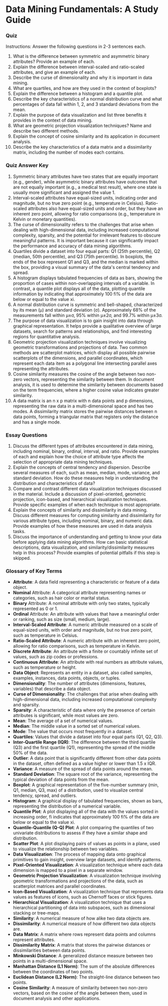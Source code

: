 # **Data Mining Fundamentals: A Study Guide**
### **Quiz**

Instructions: Answer the following questions in 2-3 sentences each.

1. What is the difference between symmetric and asymmetric binary attributes? Provide an example of each.
2. Explain the difference between interval-scaled and ratio-scaled attributes, and give an example of each.
3. Describe the curse of dimensionality and why it is important in data mining.
4. What are quartiles, and how are they used in the context of boxplots?
5. Explain the difference between a histogram and a quantile plot.
6. Describe the key characteristics of a normal distribution curve and what percentages of data fall within 1, 2, and 3 standard deviations from the mean.
7. Explain the purpose of data visualization and list three benefits it provides in the context of data mining.
8. What are geometric projection visualization techniques? Name and describe two different methods.
9. Explain the concept of cosine similarity and its application in document analysis.
10. Describe the key characteristics of a data matrix and a dissimilarity matrix, including the number of modes each contains.

### **Quiz Answer Key**
1. Symmetric binary attributes have two states that are equally important (e.g., gender), while asymmetric binary attributes have outcomes that are not equally important (e.g., a medical test result), where one state is usually more significant and assigned the value 1.
2. Interval-scaled attributes have equal-sized units, indicating order and magnitude, but no true zero point (e.g., temperature in Celsius). Ratio-scaled attributes also have equal-sized units and order, but they have an inherent zero point, allowing for ratio comparisons (e.g., temperature in Kelvin or monetary quantities).
3. The curse of dimensionality refers to the challenges that arise when dealing with high-dimensional data, including increased computational complexity, sparsity, and the potential for irrelevant features to obscure meaningful patterns. It is important because it can significantly impact the performance and accuracy of data mining algorithms.
4. Quartiles divide a dataset into four equal parts: Q1 (25th percentile), Q2 (median, 50th percentile), and Q3 (75th percentile). In boxplots, the ends of the box represent Q1 and Q3, and the median is marked within the box, providing a visual summary of the data's central tendency and spread.
5. A histogram displays tabulated frequencies of data as bars, showing the proportion of cases within non-overlapping intervals of a variable. In contrast, a quantile plot displays all of the data, plotting quantile information by indicating that approximately 100 fi% of the data are below or equal to the value xi.
6. A normal distribution curve is symmetric and bell-shaped, characterized by its mean (μ) and standard deviation (σ). Approximately 68% of the measurements fall within μ±σ, 95% within μ±2σ, and 99.7% within μ±3σ.
7. The purpose of data visualization is to gain insight into data through graphical representation. It helps provide a qualitative overview of large datasets, search for patterns and relationships, and find interesting regions for quantitative analysis.
8. Geometric projection visualization techniques involve visualizing geometric transformations and projections of data. Two common methods are scatterplot matrices, which display all possible pairwise scatterplots of the dimensions, and parallel coordinates, which represent each data item as a polygonal line intersecting parallel axes representing the attributes.
9. Cosine similarity measures the cosine of the angle between two non-zero vectors, representing the similarity between them. In document analysis, it is used to determine the similarity between documents based on the term frequencies, where a higher cosine value indicates greater similarity.
10. A data matrix is an n x p matrix with n data points and p dimensions, representing the raw data in a multi-dimensional space and has two modes. A dissimilarity matrix stores the pairwise distances between n data points, forming a triangular matrix that registers only the distance and has a single mode.
### **Essay Questions**
1. Discuss the different types of attributes encountered in data mining, including nominal, binary, ordinal, interval, and ratio. Provide examples of each and explain how the choice of attribute type affects the selection of appropriate data mining techniques.
2. Explain the concepts of central tendency and dispersion. Describe several measures of each, such as mean, median, mode, variance, and standard deviation. How do these measures help in understanding the distribution and characteristics of data?
3. Compare and contrast different data visualization techniques discussed in the material. Include a discussion of pixel-oriented, geometric projection, icon-based, and hierarchical visualization techniques. Provide specific examples of when each technique is most appropriate.
4. Explain the concepts of similarity and dissimilarity in data mining. Discuss different measures for computing similarity and dissimilarity for various attribute types, including nominal, binary, and numeric data. Provide examples of how these measures are used in data analysis tasks.
5. Discuss the importance of understanding and getting to know your data before applying data mining algorithms. How can basic statistical descriptions, data visualization, and similarity/dissimilarity measures help in this process? Provide examples of potential pitfalls if this step is skipped.
### **Glossary of Key Terms**
- **Attribute**: A data field representing a characteristic or feature of a data object.
- **Nominal** Attribute: A categorical attribute representing names or categories, such as hair color or marital status.
- **Binary** Attribute: A nominal attribute with only two states, typically represented as 0 or 1.
- **Ordinal** Attribute: An attribute with values that have a meaningful order or ranking, such as size (small, medium, large).
- **Interval-Scaled Attribute**: A numeric attribute measured on a scale of equal-sized units, with order and magnitude, but no true zero point, such as temperature in Celsius.
- **Ratio-Scaled Attribute**: A numeric attribute with an inherent zero point, allowing for ratio comparisons, such as temperature in Kelvin.
- **Discrete Attribute**: An attribute with a finite or countably infinite set of values, such as zip codes or professions.
- **Continuous Attribute**: An attribute with real numbers as attribute values, such as temperature or height.
- **Data Object**: Represents an entity in a dataset, also called samples, examples, instances, data points, objects, or tuples.
- **Dimensionality**: The number of attributes (dimensions, features, variables) that describe a data object.
- **Curse of Dimensionality**: The challenges that arise when dealing with high-dimensional data, including increased computational complexity and sparsity.
- **Sparsity**: A characteristic of data where only the presence of certain attributes is significant, while most values are zero.
- **Mean**: The average of a set of numerical values.
- **Median**: The middle value in a sorted set of numerical values.
- **Mode**: The value that occurs most frequently in a dataset.
- **Quartiles**: Values that divide a dataset into four equal parts (Q1, Q2, Q3).
- **Inter-Quartile Range (IQR)**: The difference between the third quartile (Q3) and the first quartile (Q1), representing the spread of the middle 50% of the data.
- **Outlier**: A data point that is significantly different from other data points in the dataset, often defined as a value higher or lower than 1.5 x IQR.
- **Variance**: A measure of the spread of data points around the mean.
- **Standard Deviation**: The square root of the variance, representing the typical deviation of data points from the mean.
- **Boxplot**: A graphical representation of the five-number summary (min, Q1, median, Q3, max) of a distribution, used to visualize central tendency, spread, and outliers.
- **Histogram**: A graphical display of tabulated frequencies, shown as bars, representing the distribution of a numerical variable.
- **Quantile Plot**: A plot displaying all of the data with the values sorted in increasing order, fi indicates that approximately 100 fi% of the data are below or equal to the value xi.
- **Quantile-Quantile (Q-Q) Plot**: A plot comparing the quantiles of two univariate distributions to assess if they have a similar shape and distribution.
- **Scatter Plot**: A plot displaying pairs of values as points in a plane, used to visualize the relationship between two variables.
- **Data Visualization**: The process of mapping data onto graphical primitives to gain insight, overview large datasets, and identify patterns.
- **Pixel-Oriented Visualization**: A visualization technique where each data dimension is mapped to a pixel in a separate window.
- **Geometric Projection Visualization**: A visualization technique involving geometric transformations and projections of the data, such as scatterplot matrices and parallel coordinates.
- **Icon-Based Visualization**: A visualization technique that represents data values as features of icons, such as Chernoff faces or stick figures.
- **Hierarchical Visualization**: A visualization technique that uses a hierarchical partitioning of data into subspaces, such as dimensional stacking or tree-maps.
- **Similarity**: A numerical measure of how alike two data objects are.
- **Dissimilarity**: A numerical measure of how different two data objects are.
- **Data Matrix**: A matrix where rows represent data points and columns represent attributes.
- **Dissimilarity Matrix**: A matrix that stores the pairwise distances or dissimilarities between data points.
- **Minkowski Distance**: A generalized distance measure between two points in a multi-dimensional space.
- **Manhattan Distance (L1 Norm)**: The sum of the absolute differences between the coordinates of two points.
- **Euclidean Distance (L2 Norm)**: The straight-line distance between two points.
- **Cosine Similarity**: A measure of similarity between two non-zero vectors, based on the cosine of the angle between them, used in document analysis and other applications.